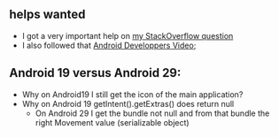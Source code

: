 ## helps wanted

* I got a very important help on [my StackOverflow question](https://stackoverflow.com/questions/61931503/why-a-pending-intent-does-not-start-an-activity-when-called-form-a-services-not/61933204#61933204)
* I also followed that [Android Developpers Video](https://developer.android.com/training/notify-user/channels); 

## Android 19 versus Android 29:
* Why on Android19 I still get the icon of the main application?
* Why on Android 19 getIntent().getExtras() does return null
  * On Android 29 I get the bundle not null and from that bundle 
the right Movement value (serializable object)